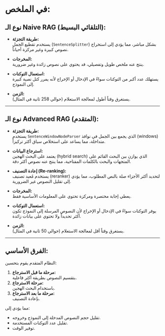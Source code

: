 # في الملخص:

## نوع الـ Naive RAG (التلقائي البسيط):

- **طريقة التجزئة:**  
  يستخدم تقطيع الجمل (`SentenceSplitter`) بشكل مباشر، مما يؤدي إلى استخراج نصوص كبيرة وغير مركزة أحياناً.

- **المخرجات:**  
  ينتج عنه ملخص طويل وتفصيلي، قد يحتوي على نصوص زائدة وغير ضرورية.

- **استعمال التوكنات:**  
  يستهلك عدد أكبر من التوكنات سواءً في الإدخال أو الإخراج لأنه يمرر كتل نصية كبيرة إلى النموذج.

- **الزمن:**  
  يستغرق وقتاً أطول لمعالجة الاستعلام (حوالي 258 ثانية في المثال).

---

## نوع الـ Advanced RAG (المتقدم):

- **طريقة التجزئة:**  
  يستخدم `SentenceWindowNodeParser` الذي يجمع بين الجمل في نوافذ (windows) متداخلة، مما يساعد على استخلاص سياق أكثر تركيزاً.

- **استرجاع البيانات:**  
  يعتمد على البحث الهجين (hybrid search) الذي يوازن بين البحث القائم على المتجهات والبحث بالكلمات المفتاحية، مما ينتج عنه نصوص أكثر دقة.

- **إعادة التصنيف (Re-ranking):**  
  يستخدم مُعيد تصنيف (reranker) لتحديد أكثر الأجزاء صلة بالنص المطلوب، مما يؤدي إلى تقليل النصوص غير الضرورية.

- **المخرجات:**  
  يعطي إجابة مختصرة ومركزة تحتوي على المعلومات الأساسية فقط.

- **استعمال التوكنات:**  
  يوفر التوكنات سواءً في الإدخال أو الإخراج لأن النصوص المرسلة إلى النموذج تكون أكثر تحديداً ولا تحتوي على بيانات زائدة.

- **الزمن:**  
  يستغرق وقتاً أقل لمعالجة الاستعلام (حوالي 50 ثانية في المثال).

---

## الفرق الأساسي:

النظام المتقدم يقوم بتحسين:
1. **مرحلة ما قبل الاسترجاع:**  
   بتقسيم النصوص بطريقة أكثر فاعلية.
2. **مرحلة الاسترجاع:**  
   باستخدام البحث الهجين.
3. **مرحلة ما بعد الاسترجاع:**  
   بإعادة التصنيف.

مما يؤدي إلى:
- تقليل حجم النصوص المدخلة إلى النموذج وخروجه.
- تقليل عدد التوكنات المستخدمة.
- توفير الوقت.